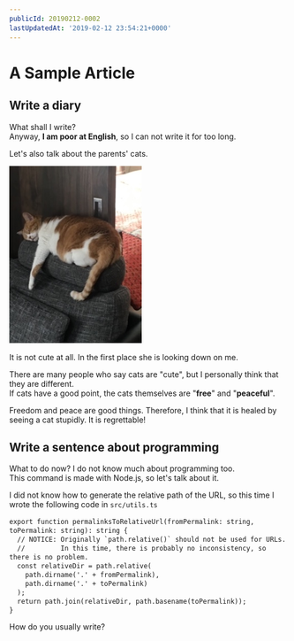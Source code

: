 ```yaml
---
publicId: 20190212-0002
lastUpdatedAt: '2019-02-12 23:54:21+0000'
---
```


# A Sample Article
## Write a diary

What shall I write?  
Anyway, **I am poor at English**, so I can not write it for too long.

Let's also talk about the parents' cats.

![My boss](../external-resources/cat.jpg)

It is not cute at all. In the first place she is looking down on me.

There are many people who say cats are "cute", but I personally think that they are different.  
If cats have a good point, the cats themselves are "__free__" and "__peaceful__".

Freedom and peace are good things. Therefore, I think that it is healed by seeing a cat stupidly. It is regrettable!

## Write a sentence about programming

What to do now? I do not know much about programming too.  
This command is made with Node.js, so let's talk about it.

I did not know how to generate the relative path of the URL, so this time I wrote the following code in `src/utils.ts`

```
export function permalinksToRelativeUrl(fromPermalink: string, toPermalink: string): string {
  // NOTICE: Originally `path.relative()` should not be used for URLs.
  //         In this time, there is probably no inconsistency, so there is no problem.
  const relativeDir = path.relative(
    path.dirname('.' + fromPermalink),
    path.dirname('.' + toPermalink)
  );
  return path.join(relativeDir, path.basename(toPermalink));
}
```

How do you usually write?
